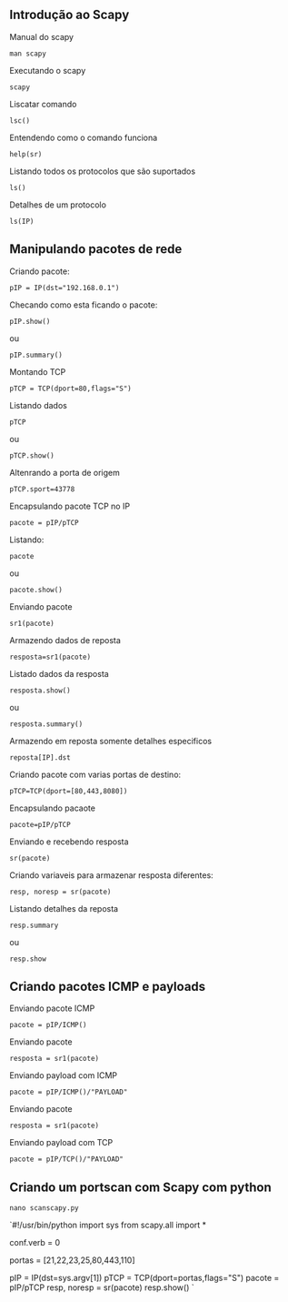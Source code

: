 ## Introdução ao Scapy

Manual do scapy

`man scapy`

Executando o scapy

`scapy`

Liscatar comando 

`lsc()`

Entendendo como o comando funciona

`help(sr)`

Listando todos os protocolos que são suportados

`ls()`

Detalhes de um protocolo

`ls(IP)`

## Manipulando pacotes de rede

Criando pacote:

`pIP = IP(dst="192.168.0.1")`

Checando como esta ficando o pacote:

`pIP.show()`

ou

`pIP.summary()`

Montando TCP

`pTCP = TCP(dport=80,flags="S")`

Listando dados

`pTCP`

ou

`pTCP.show()`

Altenrando a porta de origem

`pTCP.sport=43778`

Encapsulando pacote TCP no IP

`pacote = pIP/pTCP`

Listando:

`pacote`

ou 

`pacote.show()`

Enviando pacote

`sr1(pacote)`

Armazendo dados de reposta

`resposta=sr1(pacote)`

Listado dados da resposta

`resposta.show()`

ou 

`resposta.summary()`

Armazendo em reposta somente detalhes especificos

`reposta[IP].dst`

Criando pacote com varias portas de destino:

`pTCP=TCP(dport=[80,443,8080])`

Encapsulando pacaote

`pacote=pIP/pTCP`

Enviando e recebendo resposta

`sr(pacote)`

Criando variaveis para armazenar resposta diferentes:

`resp, noresp = sr(pacote)`

Listando detalhes da reposta

`resp.summary`

ou

`resp.show`

## Criando pacotes ICMP e payloads

Enviando pacote ICMP

`pacote = pIP/ICMP()`

Enviando pacote

`resposta = sr1(pacote)`

Enviando payload com ICMP

`pacote = pIP/ICMP()/"PAYLOAD"`

Enviando pacote

`resposta = sr1(pacote)`

Enviando payload com TCP

`pacote = pIP/TCP()/"PAYLOAD"`


## Criando um portscan com Scapy com python

`nano scanscapy.py`

`#!/usr/bin/python
import sys
from scapy.all import *

conf.verb =  0

portas = [21,22,23,25,80,443,110]

pIP = IP(dst=sys.argv[1])
pTCP = TCP(dport=portas,flags="S")
pacote = pIP/pTCP
resp, noresp = sr(pacote)
resp.show()
`










